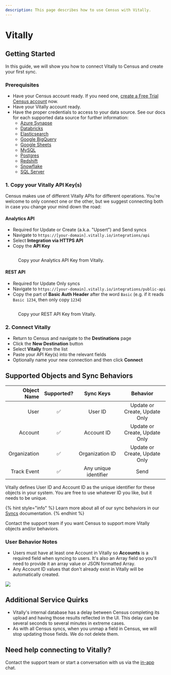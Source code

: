 ```yaml
---
description: This page describes how to use Census with Vitally.
---
```


# Vitally

## Getting Started

In this guide, we will show you how to connect Vitally to Census and create your first sync.

### Prerequisites

* Have your Census account ready. If you need one, [create a Free Trial Census account](https://app.getcensus.com/) now.
* Have your Vitally account ready.
* Have the proper credentials to access to your data source. See our docs for each supported data source for further information:
  * [Azure Synapse](../sources/available-sources/azure-synapse.md)
  * [Databricks](https://docs.getcensus.com/sources/databricks)
  * [Elasticsearch](https://docs.getcensus.com/sources/elasticsearch)
  * [Google BigQuery](https://docs.getcensus.com/sources/google-bigquery)
  * [Google Sheets](https://docs.getcensus.com/sources/google-sheets)
  * [MySQL](https://docs.getcensus.com/sources/mysql)
  * [Postgres](https://docs.getcensus.com/sources/postgres)
  * [Redshift](https://docs.getcensus.com/sources/redshift)
  * [Snowflake](https://docs.getcensus.com/sources/snowflake)
  * [SQL Server](https://docs.getcensus.com/sources/sql-server)

### 1. Copy your Vitally API Key(s)

Census makes use of different Vitally APIs for different operations. You're welcome to only connect one or the other, but we suggest connecting both in case you change your mind down the road:

#### **Analytics API**

* Required for Update or Create (a.k.a. "Upsert") and Send syncs
* Navigate to `https://[your-domain].vitally.io/integrations/api`
* Select **Integration via HTTPS API**
* Copy the **API Key**

<figure><img src="../.gitbook/assets/vitally1 (1).png" alt=""><figcaption><p>Copy your Analytics API Key from Vitally.</p></figcaption></figure>

#### REST API

* Required for Update Only syncs
* Navigate to `https://[your-domain].vitally.io/integrations/public-api`
* Copy the part of **Basic Auth Header** after the word `Basic` (e.g. if it reads `Basic 1234`, then only copy `1234`)

<figure><img src="../.gitbook/assets/vitally2.png" alt=""><figcaption><p>Copy your REST API Key from Vitally.</p></figcaption></figure>

### 2. Connect Vitally

* Return to Census and navigate to the **Destinations** page
* Click the **New Destination** button
* Select **Vitally** from the list
* Paste your API Key(s) into the relevant fields
* Optionally name your new connection and then click **Connect**

## Supported Objects and Sync Behaviors <a href="#supported-objects-and-sync-behaviors" id="supported-objects-and-sync-behaviors"></a>

| **Object Name** | **Supported?** |     **Sync Keys**     |          **Behavior**         |
| --------------: | :------------: | :-------------------: | :---------------------------: |
|            User |        ✅       |        User ID        | Update or Create, Update Only |
|         Account |        ✅       |       Account ID      | Update or Create, Update Only |
|    Organization |        ✅       |    Organization ID    | Update or Create, Update Only |
|     Track Event |        ✅       | Any unique identifier |              Send             |

Vitally defines User ID and Account ID as the unique identifier for these objects in your system. You are free to use whatever ID you like, but it needs to be unique.

{% hint style="info" %}
Learn more about all of our sync behaviors in our [Syncs](../syncs/overview.md) documentation.
{% endhint %}

Contact the support team if you want Census to support more Vitally objects and/or behaviors.

### User Behavior Notes

* Users must have at least one Account in Vitally so **Accounts** is a required field when syncing to users. It's also an Array field so you'll need to provide it an array value or JSON formatted Array.
* Any Account ID values that don't already exist in Vitally will be automatically created.

![](<../.gitbook/assets/Screen Shot 2022-06-30 at 6.50.03 PM.png>)

## Additional Service Quirks

* Vitally's internal database has a delay between Census completing its upload and having those results reflected in the UI. This delay can be several seconds to several minutes in extreme cases.
* As with all Census syncs, when you unmap a field in Census, we will stop updating those fields. We do not delete them.

## Need help connecting to Vitally?

Contact the support team or start a conversation with us via the [in-app](https://app.getcensus.com) chat.
